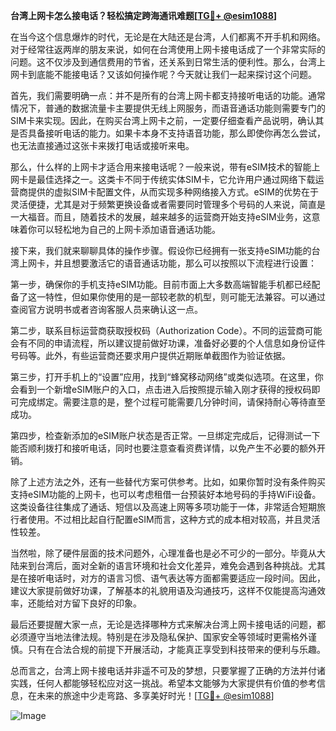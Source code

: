 **台湾上网卡怎么接电话？轻松搞定跨海通讯难题[[TG💪+ @esim1088](https://t.me/s/esim1088)]**

在当今这个信息爆炸的时代，无论是在大陆还是台湾，人们都离不开手机和网络。对于经常往返两岸的朋友来说，如何在台湾使用上网卡接电话成了一个非常实际的问题。这不仅涉及到通信费用的节省，还关系到日常生活的便利性。那么，台湾上网卡到底能不能接电话？又该如何操作呢？今天就让我们一起来探讨这个问题。

首先，我们需要明确一点：并不是所有的台湾上网卡都支持接听电话的功能。通常情况下，普通的数据流量卡主要提供无线上网服务，而语音通话功能则需要专门的SIM卡来实现。因此，在购买台湾上网卡之前，一定要仔细查看产品说明，确认其是否具备接听电话的能力。如果卡本身不支持语音功能，那么即使你再怎么尝试，也无法直接通过这张卡来拨打电话或接听来电。

那么，什么样的上网卡才适合用来接电话呢？一般来说，带有eSIM技术的智能上网卡是最佳选择之一。这类卡不同于传统实体SIM卡，它允许用户通过网络下载运营商提供的虚拟SIM卡配置文件，从而实现多种网络接入方式。eSIM的优势在于灵活便捷，尤其是对于频繁更换设备或者需要同时管理多个号码的人来说，简直是一大福音。而且，随着技术的发展，越来越多的运营商开始支持eSIM业务，这意味着你可以轻松地为自己的上网卡添加语音通话功能。

接下来，我们就来聊聊具体的操作步骤。假设你已经拥有一张支持eSIM功能的台湾上网卡，并且想要激活它的语音通话功能，那么可以按照以下流程进行设置：

第一步，确保你的手机支持eSIM功能。目前市面上大多数高端智能手机都已经配备了这一特性，但如果你使用的是一部较老款的机型，则可能无法兼容。可以通过查阅官方说明书或者咨询客服人员来确认这一点。

第二步，联系目标运营商获取授权码（Authorization Code）。不同的运营商可能会有不同的申请流程，所以建议提前做好功课，准备好必要的个人信息如身份证件号码等。此外，有些运营商还要求用户提供近期账单截图作为验证依据。

第三步，打开手机上的“设置”应用，找到“蜂窝移动网络”或类似选项。在这里，你会看到一个新增eSIM账户的入口，点击进入后按照提示输入刚才获得的授权码即可完成绑定。需要注意的是，整个过程可能需要几分钟时间，请保持耐心等待直至成功。

第四步，检查新添加的eSIM账户状态是否正常。一旦绑定完成后，记得测试一下能否顺利拨打和接听电话，同时也要注意查看资费详情，以免产生不必要的额外开销。

除了上述方法之外，还有一些替代方案可供参考。比如，如果你暂时没有条件购买支持eSIM功能的上网卡，也可以考虑租借一台预装好本地号码的手持WiFi设备。这类设备往往集成了通话、短信以及高速上网等多项功能于一体，非常适合短期旅行者使用。不过相比起自行配置eSIM而言，这种方式的成本相对较高，并且灵活性较差。

当然啦，除了硬件层面的技术问题外，心理准备也是必不可少的一部分。毕竟从大陆来到台湾后，面对全新的语言环境和社会文化差异，难免会遇到各种挑战。尤其是在接听电话时，对方的语言习惯、语气表达等方面都需要适应一段时间。因此，建议大家提前做好功课，了解基本的礼貌用语及沟通技巧，这样不仅能提高沟通效率，还能给对方留下良好的印象。

最后还要提醒大家一点，无论是选择哪种方式来解决台湾上网卡接电话的问题，都必须遵守当地法律法规。特别是在涉及隐私保护、国家安全等领域时更需格外谨慎。只有在合法合规的前提下开展活动，才能真正享受到科技带来的便利与乐趣。

总而言之，台湾上网卡接电话并非遥不可及的梦想，只要掌握了正确的方法并付诸实践，任何人都能够轻松应对这一挑战。希望本文能够为大家提供有价值的参考信息，在未来的旅途中少走弯路、多享美好时光！[[TG💪+ @esim1088](https://t.me/s/esim1088)] 

![Image](https://i.postimg.cc/4NQfJmqS/Snipaste-2025-05-13-00-14-12.png)